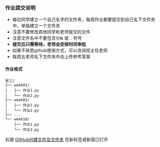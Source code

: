 ### 作业提交说明
- 每位同学建立一个自己名字的文件夹，每周作业都要提交到自己名下文件夹中，单独建立一个文件夹
- 注意不要修改其他同学和老师提交的文件
- 注意文件名中不要包含`空格` 或 `.` 符号
- **提交后只需等待，老师会安排时间审批**
- 如果不熟悉github使用方式，可以咨询班主任老师
- 每周五老师名下文件夹中会上传参考答案

#### 作业格式
```
张三/
├── week01/
│   ├── 作业1.py
│   └── 作业2.py
├── week02/
│   ├── 作业1.py
│   └── 作业2.py
├── ...
└── week18/
    ├── 作业1.py
    └── 作业2.py
```

右键 [GitHub创建文件及文件夹](https://www.bilibili.com/video/BV1oyUfYoE2a) 在新标签或新窗口打开


